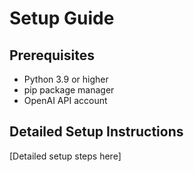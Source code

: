 # Setup Guide

## Prerequisites
- Python 3.9 or higher
- pip package manager
- OpenAI API account

## Detailed Setup Instructions
[Detailed setup steps here]
